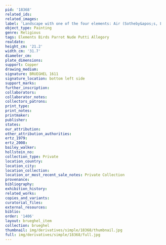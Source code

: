 ```yaml
---
pid: '18368'
related_ids: 
related_images: 
label: 'Landscape with one of the four elements: Air (Sotheby&apos;s, London, 1993)'
object_type: Painting
genre: Religious
tags: Elements Birds Parrot Nude Putti Allegory
realdate: 
height_cm: '21.2'
width_cm: '31.7'
diameter_cm: 
plate_dimensions: 
support: Copper
drawing_medium: 
signature: BRUEGHEL 1611
signature_location: bottom left side
support_marks: 
further_inscription: 
collaborators: 
collaborator_notes: 
collectors_patrons: 
print_type: 
print_notes: 
printmaker: 
publisher: 
states: 
our_attribution: 
other_attribution_authorities: 
ertz_1979: 
ertz_2008: 
bailey_walker: 
hollstein_no: 
collection_type: Private
location_country: 
location_city: 
location_collection: 
location_or_most_recent_sale_notes: Private Collection
provenance: 
bibliography: 
exhibition_history: 
related_works: 
copies_and_variants: 
curatorial_files: 
external_resources: 
biblio: 
order: '1406'
layout: brueghel_item
collection: brueghel
thumbnail: img/derivatives/simple/18368/thumbnail.jpg
full: img/derivatives/simple/18368/full.jpg
---
```

